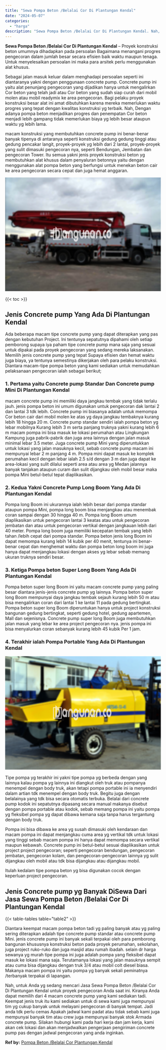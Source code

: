 ```yaml
---
title: "Sewa Pompa Beton /Belalai Cor Di Plantungan Kendal"
date: "2024-05-07"
categories: 
  - "harga"
description: "Sewa Pompa Beton /Belalai Cor Di Plantungan Kendal. Nah, untuk Anda yg sedang mencari Jasa Sewa Pompa Beton /Belalai Cor Di Plantungan Kendal untuk proyek pe..."
---
```


**Sewa Pompa Beton /Belalai Cor Di Plantungan Kendal** – Proyek konstruksi beton umumnya dihadapkan pada persoalan Bagaimana menangani progres pengecoran dalam jumlah besar secara efisien baik waktu maupun tenaga. Untuk menyelesaikan persoalan ini maka para arsitek perlu menggunakan alat khusus.

Sebagai jalan masuk keluar dalam menghadapi persoalan seperti ini diantaranya yakni dengan penggunaan concrete pump. Concrete pump ini yaitu alat penunjang pengecoran yang dijadikan hanya untuk mengalirkan Cor beton yang telah jadi atau Cor beton yang sudah siap curah dari mobil molen atau mobil readymix ke area pengecoran. Bagi pelaku proyek konstruksi besar alat ini amat dibutuhkan karena mereka memerlukan waktu progres yang tepat dengan kwalitas konstruksi yg terbaik. Nah, Dengan adanya pompa beton menjadikan progres dan penempatan Cor beton menjadi lebih gampang tidak memerlukan biaya yg lebih besar ataupun waktu yg lebih lama.

macam konstruksi yang membutuhkan concrete pump ini benar-benar banyak tipenya di antaranya seperti konstruksi gedung gedung tinggi atau gedung pencakar langit, proyek-proyek yg lebih dari 2 lantai, proyek-proyek yang sulit dimasuki pengecoran nya, seperti Bendungan, Jembatan dan pengecoran Tower. Itu semua yakni jenis proyek konstruksi beton yg membutuhkan alat khusus dalam penyaluran betonnya yaitu dengan menggunakan alat pompa beton yang berfungsi untuk menekan beton cair ke area pengecoran secara cepat dan juga hemat anggaran.

![Sewa Pompa Beton /Belalai Cor Di Plantungan Kendal](/images/sewa-concrete-pump-25.png)

{{< toc >}}

## Jenis Concrete pump Yang Ada Di Plantungan Kendal

Ada beberapa macam tipe concrete pump yang dapat diterapkan yang pas dengan kebutuhan Project. Ini tentunya sepatutnya dipahami oleh setiap pemborong supaya iya paham tipe concrete pump mana saja yang sesuai untuk dipakai pada proyek pengecoran yang sedang mereka laksanakan. Memilih jenis concrete pump yang tepat Supaya efisien dan hemat waktu juga biaya, ya tentunya semestinya dikerjakan oleh para pelaku konstruksi. Diantara macam-tipe pompa beton yang kami sediakan untuk memudahkan pelaksanaan pengecoran ialah sebagai berikut;

### 1\. Pertama yaitu Concrete pump Standar Dan Concrete pump Mini Di Plantungan Kendal

macam concrete pump ini memiliki daya jangkau tembak yang tidak terlalu jauh. jenis pompa beton ini umum digunakan untuk pengecoran dak lantai 2 dan lantai 3 tdk lebih. Concrete pump ini biasanya adalah untuk memompa Cor beton cair dari mobil molen ke atas yg daya jangkau tembaknya kurang lebih 18 hingga 20 m. Concrete pump standar sendiri ialah pompa beton yg lebar mobilnya Kurang lebih 3 m serta panjang truknya yakni kurang lebih 6 m macam pompa ini bisa masuk ke lokasi perumahan atau Lingkungan Kampung juga pabrik-pabrik dan juga area lainnya dengan jalan masuk minimal lebar 3.5 meter. Juga concrete pump Mini yang diperuntukkan untuk lokasi yang jalan masuknya kecil, sebab concrete pump macam ini mempunyai lebar 2 m panjang 4 m. Pompa mini dapat masuk ke komplek perumahan kecil dengan lebar ialah 2.5 s/d dengan 3 m dan juga dapat ke area-lokasi yang sulit dilalui seperti area atau area yg Medan jalannya banyak tanjakan ataupun curam dan sulit dijangkau oleh mobil besar maka pompa Mini betul-betul tepat diaplikasikan.

### 2\. Kedua Yakni Concrete Pump Long Boom Yang Ada Di Plantungan Kendal

Pompa long Boom ini ukurannya ialah lebih besar dari pompa standar ataupun pompa Mini, pompa long boom bisa menjangkau atau menembak coran sampai dengan 30 hingga 40 m. Pompa long Boom umum diaplikasikan untuk pengecoran lantai 3 keatas atau untuk pengecoran jembatan dan atau untuk pengecoran vertikal dengan jangkauan lebih dari 40 meter. Pompa long boom juga memiliki kecepatan tembak yang lebih tahan /lebih cepat dari pompa standar. Pompa beton jenis long Boom ini dapat memompa kurang lebih 14 kubik per 40 menit, tentunya ini benar-benar cepat dan menghemat waktu dan pompa beton long boom ini juga hanya dapat menjangkau lokasi dengan akses yg lebar sebab memang ukuran truknya sendiri besar.

### 3\. Ketiga Pompa beton Super Long Boom Yang Ada Di Plantungan Kendal

Pompa beton super long Boom ini yaitu macam concrete pump yang paling besar diantara jenis-jenis concrete pump yg lainnya. Pompa beton super long Boom mempunyai daya jangkau tembak sejauh kurang lebih 50 m atau bisa mengalirkan coran dari lantai 1 ke lantai 11 pada gedung bertingkat. Pompa beton super long Boom diperuntukan hanya untuk project konstruksi bangunan gedung bertingkat, seperti gedung hotel, gedung apartemen, Mall dan sejenisnya. Concrete pump super long Boom juga membutuhkan jalan masuk yang lebar ke area project pengecoran nya. jenis pompa ini bisa menyalurkan coran sebanyak kurang lebih 45 kubik Per 1 jam.

### 4\. Terakhir ialah Pompa Portable Yang Ada Di Plantungan Kendal

![Sewa Pompa Beton /Belalai Cor Di Plantungan Kendal](/images/sewa-concrete-pump-20.png)

Tipe pompa yg terakhir ini yakni tipe pompa yg berbeda dengan yang lainnya kalau pompa yg lainnya ini diangkut oleh truk atau pompanya menempel dengan body truk, akan tetapi pompa portable ini ia menyendiri dalam artian tdk menempel dengan body truk. Begitu juga dengan belalainya yang tdk bisa secara otomatis terbuka. Belalai dari concrete pump kodok ini sepatutnya dipasang secara manual makanya disebut dengan pompa portable atau kodok, sebab memang pompa ini yaitu pompa yg fleksibel pompa yg dapat dibawa kemana saja tanpa harus tergantung dengan body truk.

Pompa ini bisa dibawa ke area yg susah dimasuki oleh kendaraan dan macam pompa ini dapat menjangkau cuma area yg vertikal tdk untuk lokasi yang tinggi sebab macam pompa ini hanya dapat memompa secara vertikal maupun kebawah. Concrete pump ini betul-betul sesuai diaplikasikan untuk project project pengecoran; seperti pengecoran bendungan, pengecoran jembatan, pengecoran kolam, dan pengecoran-pengecoran lainnya yg sulit dijangkau oleh mobil atau tdk bisa dijangkau atau dijangkau mobil.

Itulah kedalam tipe pompa beton yg bisa digunakan cocok dengan keperluan project pengecoran.

## Jenis Concrete pump yg Banyak DiSewa Dari Jasa Sewa Pompa Beton /Belalai Cor Di Plantungan Kendal

{{< table-tables table="table2" >}}

Diantara keempat macam pompa beton tadi yg paling banyak atau yg paling sering diterapkan adalah tipe concrete pump standar atau concrete pump Mini. jenis concrete pump ini banyak sekali terpakai oleh para pemborong bangunan khususnya konstruksi beton pada proyek perumahan, sekolahan, juga project ruko-ruko dan juga masjid atau rumah ibadah. selain dr harga sewanya yg murah tipe pompa ini juga adalah pompa yang fleksibel dapat masuk ke lokasi mana saja. Terutamanya lokasi yang jalan masuknya sempit atau cuma bisa dijangkau dengan truk 3/4 atau mobil colt diesel biasa. Makanya macam pompa ini yaitu pompa yg banyak sekali peminatnya /terbanyak terpakai di lapangan.

Nah, untuk Anda yg sedang mencari Jasa Sewa Pompa Beton /Belalai Cor Di Plantungan Kendal untuk proyek pengecoran Anda saat ini. Kiranya Anda dapat memilih dari 4 macam concrete pump yang kami sediakan tadi. Keempat jenis truk itu kami sediakan untuk di sewa kami juga mempunyai tim yg cukup banyak untuk melayani pengecoran di banyak tempat. Jadi anda tdk perlu cemas Apakah jadwal kami padat atau tidak sebab kami juga mempunyai banyak tim atau crew juga mempunyai banyak stok Armada concrete pump. Silakan hubungi kami pada hari kerja dan jam kerja, kami akan cek lokasi dan akan menjadwalkan pengerjaan pengiriman concrete pump pas dengan jadwal pengecoran yang anda inginkan.

**Ref by:** [Pompa Beton /Belalai Cor Plantungan Kendal](https://id.wikipedia.org/wiki/Pompa)
